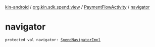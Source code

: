 [kin-android](../../index.md) / [org.kin.sdk.spend.view](../index.md) / [PaymentFlowActivity](index.md) / [navigator](./navigator.md)

# navigator

`protected val navigator: `[`SpendNavigatorImpl`](../../org.kin.sdk.spend.navigation/-spend-navigator-impl/index.md)